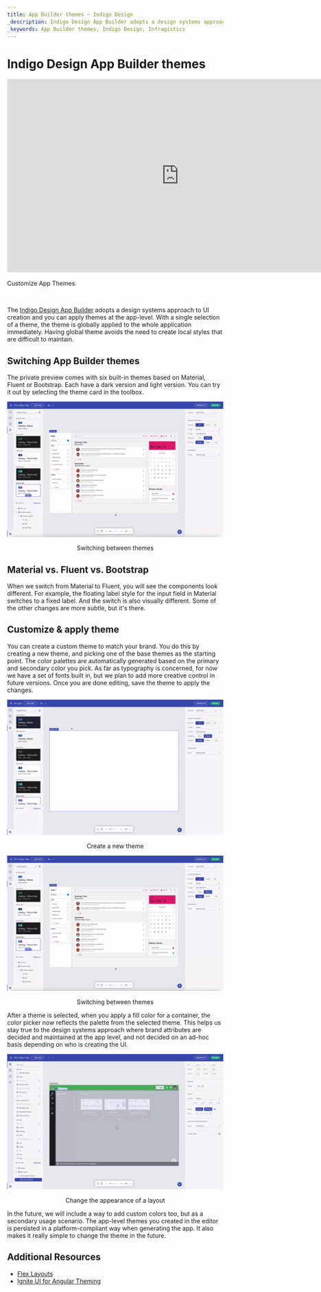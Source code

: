```yaml
---
title: App Builder themes – Indigo Design
_description: Indigo Design App Builder adopts a design systems approach to UI creation, and you can apply themes at the app-level. This avoids the need to create local styles that are difficult to maintain. 
_keywords: App Builder themes, Indigo Design, Infragistics
---
```


# Indigo Design App Builder themes

<section class="feature__container">
    <div class="feature">
        <div class="feature__image">
            <iframe width="800" height="450" src="https://www.youtube.com/embed/tuTELBXDKYA" frameborder="0" allowfullscreen></iframe>
            <p>Customize App Themes</p>
            <br>
        </div>
    </div>
</section>

The [Indigo Design App Builder]({environment:infragisticsBaseUrl}/products/indigo-design/app-builder) adopts a design systems approach to UI creation and you can apply themes at the app-level. With a single selection of a theme, the theme is globally applied to the whole application immediately. Having global theme avoids the need to create local styles that are difficult to maintain.  

## Switching App Builder themes 

The private preview comes with six built-in themes based on Material, Fluent or Bootstrap. Each have a dark version and light version. You can try it out by selecting the theme card in the toolbox.  

<img class="responsive-img" src="../../images/switching-between-themes-Indigo-Design-App-Builder.gif" />
<p style="text-align:center;">Switching between themes</p>

## Material vs. Fluent vs. Bootstrap 

When we switch from Material to Fluent, you will see the components look different. For example, the floating label style for the input field in Material switches to a fixed label. And the switch is also visually different. Some of the other changes are more subtle, but it's there. 

## Customize & apply theme 

You can create a custom theme to match your brand. You do this by creating a new theme, and picking one of the base themes as the starting point. The color palettes are automatically generated based on the primary and secondary color you pick. As far as typography is concerned, for now we have a set of fonts built in, but we plan to add more creative control in future versions. Once you are done editing, save the theme to apply the changes.  

<img class="responsive-img" src="../../images/create-theme-Indigo-Design-App-Builder.gif" />
<p style="text-align:center;">Create a new theme</p>

<img class="responsive-img" src="../../images/switching-between-themes-Indigo-Design-App-Builder.gif" />
<p style="text-align:center;">Switching between themes</p>

After a theme is selected, when you apply a fill color for a container, the color picker now reflects the palette from the selected theme. This helps us stay true to the design systems approach where brand attributes are decided and maintained at the app level, and not decided on an ad-hoc basis depending on who is creating the UI. 

<img class="responsive-img" src="../../images/change-appearance-Indigo-Design-App-Builder.gif" />
<p style="text-align:center;">Change the appearance of a layout</p>

In the future, we will include a way to add custom colors too, but as a secondary usage scenario. The app-level themes you created in the editor is persisted in a platform-compliant way when generating the app. It also makes it really simple to change the theme in the future.  

## Additional Resources

<div class="divider--half"></div>

* [Flex Layouts](../flex-layouts/flex-layouts.md)
* [Ignite UI for Angular Theming]({environment:infragisticsBaseUrl}/products/ignite-ui-angular/angular/components/themes/index)
